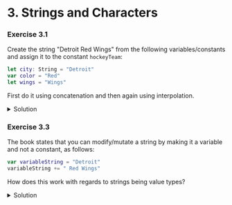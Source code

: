 
# 3. Strings and Characters

### Exercise 3.1

Create the string "Detroit Red Wings" from the following variables/constants and assign it to the constant `hockeyTeam`:

```Swift
let city: String = "Detroit"
var color = "Red"
let wings = "Wings"
```

First do it using concatenation and then again using interpolation.

<details>
<summary>Solution</summary>
```Swift
let city: String = "Detroit"
var color = "Red"
let wings = "Wings"

let hockeyTeam1 = city + " " + color + " " + wings
let hockeyTeam2 = "\(city) \(color) \(wings)"
```
</details>

### Exercise 3.2

Assign the length of the string "4, 8, 15, 16, 23, 42" to the variable `length`.

<details>
<summary>Solution</summary>
```Swift
let length = "4, 8, 15, 16, 23, 42".characters.count
```
</details>

### Exercise 3.3

The book states that you can modify/mutate a string by making it a variable and not a constant, as follows:

```Swift
var variableString = "Detroit"
variableString += " Red Wings"
```

How does this work with regards to strings being value types?

<details>
<summary>Solution</summary>
It is not obvious how it works. Most of the time, strings will be copied (although they're actually referenced until they are mutated for optimization reasons, but you can consider them to be copies). However, some operations will actually modify the buffer where the string is stored in memory. These operations, such as .append(), are marked with the keyword `mutating` in the String reference documentation.

So, the question is, what is the `+=` operator treated as in the example? Is it treated as:

```Swift
var variableString = "Detroit" + " Red Wings"
```

OR, is it treated as:

```Swift
var variableString = "Detroit"
variableString.append(" Red Wings")
```

My guess is the latter. However, if the buffer is filled up, a new buffer will be allocated and the string will be copied anyway. Depending on how Swift allocates string buffers, it may or may not matter. Feel free to look this up and educate us. :-)
</details>




